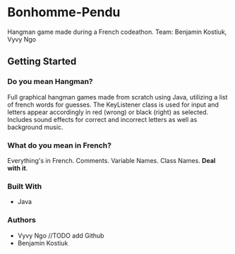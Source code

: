 # Bonhomme-Pendu
Hangman game made during a French codeathon.
Team: Benjamin Kostiuk, Vyvy Ngo 

## Getting Started

### Do you mean Hangman?
Full graphical hangman games made from scratch using Java, utilizing a list of french words for guesses. The KeyListener class is used for input and letters appear accordingly in red (wrong) or black (right) as selected. Includes sound effects for correct and incorrect letters as well as background music.

### What do you mean in French?
Everything's in French. Comments. Variable Names. Class Names. __Deal with it__. 

### Built With
* Java

### Authors
* Vyvy Ngo //TODO add Github
* Benjamin Kostiuk